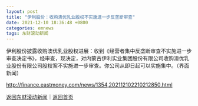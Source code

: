 ```yaml
---
layout: post
title: "伊利股份：收购澳优乳业股权不实施进一步反垄断审查"
date: 2021-12-10 18:36:48 +0800
categories: emnews
tags: 东财滚动新闻
---
```


伊利股份披露收购澳优乳业股权进展：收到《经营者集中反垄断审查不实施进一步审查决定书》，经审查，现决定，对内蒙古伊利实业集团股份有限公司收购澳优乳业股份有限公司股权案不实施进一步审查。你公司从即日起可以实施集中。（界面新闻）

<http://finance.eastmoney.com/news/1354,202112102210212850.html>

[返回东财滚动新闻](//finews.withounder.com/emnews/)｜[返回首页](//finews.withounder.com/)